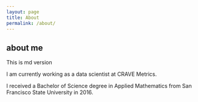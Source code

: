 ```yaml
---
layout: page
title: About
permalink: /about/
---
```


## about me

This is md version

I am currently working as a data scientist at CRAVE Metrics.

I received a Bachelor of Science degree in Applied Mathematics from San Francisco State University in 2016.

